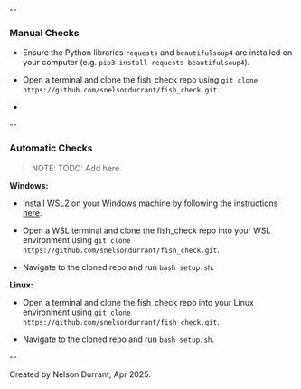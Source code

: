 -- 

### Manual Checks

- Ensure the Python libraries `requests` and `beautifulsoup4` are installed on your computer (e.g. `pip3 install requests beautifulsoup4`).

- Open a terminal and clone the fish_check repo using `git clone https://github.com/snelsondurrant/fish_check.git`.

- 

-- 

### Automatic Checks

> NOTE: TODO: Add here

**Windows:**

- Install WSL2 on your Windows machine by following the instructions [here](https://docs.microsoft.com/en-us/windows/wsl/install).

- Open a WSL terminal and clone the fish_check repo into your WSL environment using `git clone https://github.com/snelsondurrant/fish_check.git`.

- Navigate to the cloned repo and run `bash setup.sh`.

**Linux:**

- Open a terminal and clone the fish_check repo into your Linux environment using `git clone https://github.com/snelsondurrant/fish_check.git`.

- Navigate to the cloned repo and run `bash setup.sh`.

--

Created by Nelson Durrant, Apr 2025.
